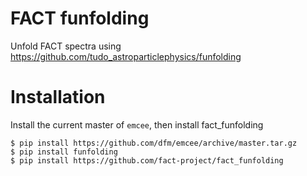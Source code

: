 # FACT funfolding

Unfold FACT spectra using https://github.com/tudo_astroparticlephysics/funfolding

# Installation

Install the current master of `emcee`, then install fact_funfolding
```
$ pip install https://github.com/dfm/emcee/archive/master.tar.gz
$ pip install funfolding
$ pip install https://github.com/fact-project/fact_funfolding
```
